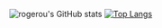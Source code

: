 ![rogerou's GitHub stats](https://github-readme-stats.vercel.app/api?username=anuraghazra)
[![Top Langs](https://github-readme-stats.vercel.app/api/top-langs/?username=anuraghazra)](https://github.com/rogerou/github-readme-stats)

<!--
**rogerou/rogerou** is a ✨ _special_ ✨ repository because its `README.md` (this file) appears on your GitHub profile.

Here are some ideas to get you started:

- 🔭 I’m currently working on ...
- 🌱 I’m currently learning ...
- 👯 I’m looking to collaborate on ...
- 🤔 I’m looking for help with ...
- 💬 Ask me about ...
- 📫 How to reach me: ...
- 😄 Pronouns: ...
- ⚡ Fun fact: ...
-->
